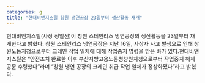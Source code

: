 ```yaml
---
categories: g
title: "현대비앤지스틸 창원 냉연공장 23일부터 생산활동 재개"
---
```

현대비앤지스틸(사장 정일선)이 창원 스테인리스 냉연공장의 생산활동을 23일부터 재개한다고 밝혔다. 창원 스테인리스 냉연공장은 지난 16일, 사상자 사고 발생으로 인해 창원노동지청으로부터 크레인 작업 일체에 대해 작업중지 명령을 받은 바가 있다.현대비앤지스틸은 “안전조치 완료한 이후 부산지방고용노동청창원지청으로부터 작업중지 해제 공문 수령했다”라며 “창원 냉연 공장의 크레인 취급 작업 일체가 정상화됐다”라고 밝혔다.